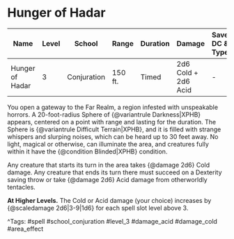 # Hunger of Hadar

| Name | Level | School | Range | Duration | Damage | Save DC & Type |
|------|-------|--------|-------|----------|--------|----------------|
| Hunger of Hadar | 3 | Conjuration | 150 ft. | Timed | 2d6 Cold + 2d6 Acid | - |

You open a gateway to the Far Realm, a region infested with unspeakable horrors. A 20-foot-radius Sphere of {@variantrule Darkness|XPHB} appears, centered on a point with range and lasting for the duration. The Sphere is {@variantrule Difficult Terrain|XPHB}, and it is filled with strange whispers and slurping noises, which can be heard up to 30 feet away. No light, magical or otherwise, can illuminate the area, and creatures fully within it have the {@condition Blinded|XPHB} condition.

Any creature that starts its turn in the area takes {@damage 2d6} Cold damage. Any creature that ends its turn there must succeed on a Dexterity saving throw or take {@damage 2d6} Acid damage from otherworldly tentacles.

**At Higher Levels.** The Cold or Acid damage (your choice) increases by {@scaledamage 2d6|3-9|1d6} for each spell slot level above 3.

^Tags: #spell #school_conjuration #level_3 #damage_acid #damage_cold #area_effect